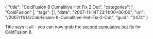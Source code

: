 {
	"title": "ColdFusion 8 Cumalitive Hot Fix 2 Out",
	"categories": [
		"ColdFusion"
	],
	"tags": [],
	"date": "2007-11-14T23:11:00+06:00",
	"url": "/2007/11/14/ColdFusion-8-Cumalitive-Hot-Fix-2-Out",
	"guid": "2474"
}

Title says it all - you can now grab the <a href="http://kb.adobe.com/selfservice/viewContent.do?externalId=kb402792&sliceId=1">second cumulative hot fix</a> for ColdFusion 8.